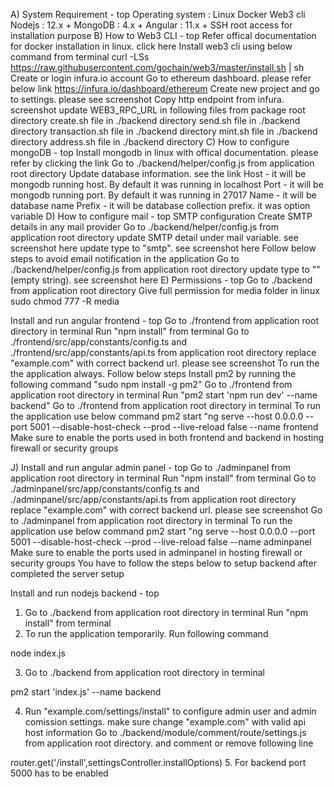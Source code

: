 A) System Requirement - top
Operating system : Linux
Docker
Web3 cli
Nodejs : 12.x +
MongoDB : 4.x +
Angular : 11.x +
SSH root access for installation purpose
B) How to Web3 CLI - top
Refer offical documentation for docker installation in linux. click here
Install web3 cli using below command from terminal
curl -LSs https://raw.githubusercontent.com/gochain/web3/master/install.sh | sh
Create or login infura.io account
Go to ethereum dashboard. please refer below link
https://infura.io/dashboard/ethereum
Create new project and go to settings. please see screenshot
Copy http endpoint from infura. screenshot
update WEB3_RPC_URL in following files from package root directory
create.sh file in ./backend directory
send.sh file in ./backend directory
transaction.sh file in ./backend directory
mint.sh file in ./backend directory
address.sh file in ./backend directory
C) How to configure mongoDB - top
Install mongodb in linux with offical documentation. please refer by clicking the link
Go to ./backend/helper/config.js from application root directory
Update database information. see the link
Host - it will be mongodb running host. By default it was running in localhost
Port - it will be mongodb running port. By default it was running in 27017
Name - it will be database name
Prefix - it will be database collection prefix. it was option variable
D) How to configure mail - top
SMTP configuration
Create SMTP details in any mail provider
Go to ./backend/helper/config.js from application root directory
update SMTP detail under mail variable. see screenshot here
update type to "smtp". see screenshot here
Follow below steps to avoid email notification in the application
Go to ./backend/helper/config.js from application root directory
update type to "" (empty string). see screenshot here
E) Permissions - top
Go to ./backend from application root directory
Give full permission for media folder in linux
sudo chmod 777 -R media

Install and run angular frontend - top
Go to ./frontend from application root directory in terminal
Run "npm install" from terminal
Go to ./frontend/src/app/constants/config.ts and ./frontend/src/app/constants/api.ts from application root directory
replace "example.com" with correct backend url. please see screenshot
To run the the application always. Follow below steps
Install pm2 by running the following command "sudo npm install -g pm2"
Go to ./frontend from application root directory in terminal
Run "pm2 start 'npm run dev' --name backend"
Go to ./frontend from application root directory in terminal
To run the application use below command pm2 start "ng serve --host 0.0.0.0 --port 5001 --disable-host-check --prod --live-reload false --name frontend
Make sure to enable the ports used in both frontend and backend in hosting firewall or security groups

J) Install and run angular admin panel - top
Go to ./adminpanel from application root directory in terminal
Run "npm install" from terminal
Go to ./adminpanel/src/app/constants/config.ts and ./adminpanel/src/app/constants/api.ts from application root directory
replace "example.com" with correct backend url. please see screenshot
Go to ./adminpanel from application root directory in terminal
To run the application use below command pm2 start "ng serve --host 0.0.0.0 --port 5001 --disable-host-check --prod --live-reload false --name adminpanel
Make sure to enable the ports used in adminpanel in hosting firewall or security groups
You have to  follow the steps below to setup backend after completed the server setup

Install and run nodejs backend - top

1. Go to ./backend from application root directory in terminal
Run "npm install" from terminal
2. To run the application temporarily. Run following command

node index.js

3. Go to ./backend from application root directory in terminal

pm2 start 'index.js' --name backend

4. Run "example.com/settings/install" to configure admin user and admin comission settings. make sure change "example.com" with valid api host information
Go to ./backend/module/comment/route/settings.js from application root directory. and comment or remove following line

router.get('/install',settingsController.installOptions)
5. For backend port 5000 has to be enabled
